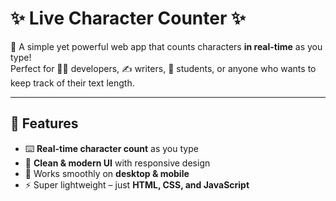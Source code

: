 # ✨ Live Character Counter ✨

🚀 A simple yet powerful web app that counts characters **in real-time** as you type!  
Perfect for 👩‍💻 developers, ✍️ writers, 📝 students, or anyone who wants to keep track of their text length.  

---

## 🌟 Features
- ⌨️ **Real-time character count** as you type  
- 🎨 **Clean & modern UI** with responsive design  
- 📱 Works smoothly on **desktop & mobile**  
- ⚡ Super lightweight – just **HTML, CSS, and JavaScript**  

